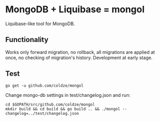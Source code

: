 # MongoDB + Liquibase = mongol

Liquibase-like tool for MongoDB.

## Functionality

Works only forward migration, no rollback, all migrations are applied at once, no checking of migration's history. Development at early stage.

## Test

```
go get -u github.com/coldze/mongol
```

Change mongo-db settings in test/changelog.json and run:
```
cd $GOPATH/src/github.com/coldze/mongol
mkdir build && cd build && go build .. && ./mongol --changelog=../test/changelog.json
```
